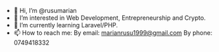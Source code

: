- 👋 Hi, I’m @rusumarian
- 👀 I’m interested in Web Development, Entrepreneurship and Crypto.
- 🌱 I’m currently learning Laravel/PHP.
- 📫 How to reach me: 
      By email: marianrusu1999@gmail.com
      By phone: 0749418332

<!---
rusumarian/rusumarian is a ✨ special ✨ repository because its `README.md` (this file) appears on your GitHub profile.
You can click the Preview link to take a look at your changes.
--->
